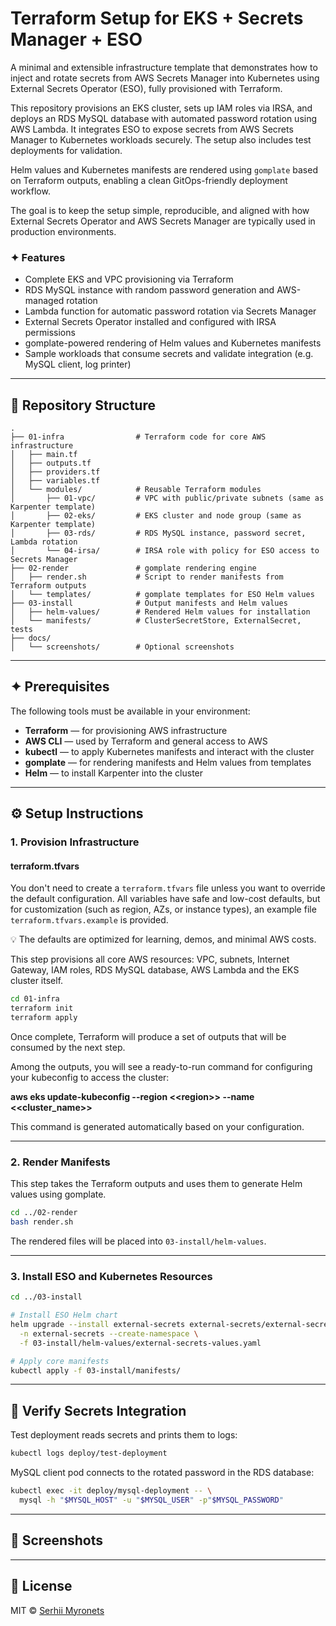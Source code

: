 # Terraform Setup for EKS + Secrets Manager + ESO

A minimal and extensible infrastructure template that demonstrates how to inject and rotate secrets from AWS Secrets Manager into Kubernetes using External Secrets Operator (ESO), fully provisioned with Terraform.

This repository provisions an EKS cluster, sets up IAM roles via IRSA, and deploys an RDS MySQL database with automated password rotation using AWS Lambda. It integrates ESO to expose secrets from AWS Secrets Manager to Kubernetes workloads securely. The setup also includes test deployments for validation.

Helm values and Kubernetes manifests are rendered using `gomplate` based on Terraform outputs, enabling a clean GitOps-friendly deployment workflow.

The goal is to keep the setup simple, reproducible, and aligned with how External Secrets Operator and AWS Secrets Manager are typically used in production environments.

### ✦ Features

* Complete EKS and VPC provisioning via Terraform
* RDS MySQL instance with random password generation and AWS-managed rotation
* Lambda function for automatic password rotation via Secrets Manager
* External Secrets Operator installed and configured with IRSA permissions
* gomplate-powered rendering of Helm values and Kubernetes manifests
* Sample workloads that consume secrets and validate integration (e.g. MySQL client, log printer)

---

## 📁 Repository Structure

```
.
├── 01-infra                # Terraform code for core AWS infrastructure
│   ├── main.tf
│   ├── outputs.tf
│   ├── providers.tf
│   ├── variables.tf
│   └── modules/            # Reusable Terraform modules
│       ├── 01-vpc/         # VPC with public/private subnets (same as Karpenter template)
│       ├── 02-eks/         # EKS cluster and node group (same as Karpenter template)
│       ├── 03-rds/         # RDS MySQL instance, password secret, Lambda rotation
│       └── 04-irsa/        # IRSA role with policy for ESO access to Secrets Manager
├── 02-render               # gomplate rendering engine
│   ├── render.sh           # Script to render manifests from Terraform outputs
│   └── templates/          # gomplate templates for ESO Helm values
├── 03-install              # Output manifests and Helm values
│   ├── helm-values/        # Rendered Helm values for installation
│   └── manifests/          # ClusterSecretStore, ExternalSecret, tests
├── docs/
│   └── screenshots/        # Optional screenshots
```

---

## ✦ Prerequisites

The following tools must be available in your environment:

* **Terraform** — for provisioning AWS infrastructure
* **AWS CLI** — used by Terraform and general access to AWS
* **kubectl** — to apply Kubernetes manifests and interact with the cluster
* **gomplate** — for rendering manifests and Helm values from templates
* **Helm** — to install Karpenter into the cluster

---

## ⚙️ Setup Instructions

### 1. Provision Infrastructure

#### terraform.tfvars

You don't need to create a `terraform.tfvars` file unless you want to override the default configuration. All variables have safe and low-cost defaults, but for customization (such as region, AZs, or instance types), an example file `terraform.tfvars.example` is provided.

💡 The defaults are optimized for learning, demos, and minimal AWS costs.

This step provisions all core AWS resources: VPC, subnets, Internet Gateway, IAM roles, RDS MySQL database, AWS Lambda and the EKS cluster itself.

```bash
cd 01-infra
terraform init
terraform apply
```

Once complete, Terraform will produce a set of outputs that will be consumed by the next step.

Among the outputs, you will see a ready-to-run command for configuring your kubeconfig to access the cluster:

**aws eks update-kubeconfig --region <\<region\>> --name <\<cluster\_name>>**

This command is generated automatically based on your configuration.

---

### 2. Render Manifests

This step takes the Terraform outputs and uses them to generate Helm values using gomplate.

```bash
cd ../02-render
bash render.sh
```

The rendered files will be placed into `03-install/helm-values`.

---

### 3. Install ESO and Kubernetes Resources

```bash
cd ../03-install

# Install ESO Helm chart
helm upgrade --install external-secrets external-secrets/external-secrets \
  -n external-secrets --create-namespace \
  -f 03-install/helm-values/external-secrets-values.yaml

# Apply core manifests
kubectl apply -f 03-install/manifests/
```

---

## 🧪 Verify Secrets Integration

Test deployment reads secrets and prints them to logs:

```bash
kubectl logs deploy/test-deployment
```

MySQL client pod connects to the rotated password in the RDS database:

```bash
kubectl exec -it deploy/mysql-deployment -- \
  mysql -h "$MYSQL_HOST" -u "$MYSQL_USER" -p"$MYSQL_PASSWORD"
```

---

## 📸 Screenshots

---

## 📜 License

MIT © [Serhii Myronets](https://github.com/serhii-myronets)
